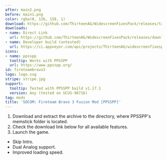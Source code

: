 ```yaml
---
after: main2.png
before: main1.png
color: rgba(0, 126, 158, 1)
download: https://github.com/ThirteenAG/WidescreenFixesPack/releases/tag/fireteambravo3
downloads:
- name: Direct Link
  url: https://github.com/ThirteenAG/WidescreenFixesPack/releases/download/fireteambravo3/SOCOM.FireteamBravo3.PPSSPP.FusionMod.zip
- name: Developer build (untested)
  url: https://ci.appveyor.com/api/projects/ThirteenAG/widescreenfixespack/artifacts/SOCOM.FireteamBravo3.PPSSPP.FusionMod.zip?branch=master
icons:
- name: ppsspp
  tooltip: Works with PPSSPP
  url: https://www.ppsspp.org/
id: fireteambravo3
logo: logo.svg
stripe: stripe.jpg
support:
  tooltip: Tested with PPSSPP build v1.17.1
  version: Any (tested on UCUS-98716)
tag: mods
title: 'SOCOM: Fireteam Bravo 3 Fusion Mod [PPSSPP]'
---
```


1. Download and extract the archive to the directory, where PPSSPP's memstick folder is located.
2. Check the download link below for all available features.
3. Launch the game.

* Skip Intro.
* Dual Analog support.
* Improved loading speed.
